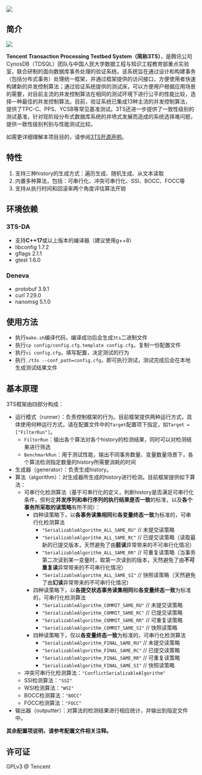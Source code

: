 ![](assets/logo.png)

## 简介

![](https://img.shields.io/badge/license-GPLv3-brightgreen)

**Tencent Transaction Processing Testbed System（简称3TS）**，是腾讯公司CynosDB（TDSQL）团队与中国人民大学数据工程与知识工程教育部重点实验室，联合研制的面向数据库事务处理的验证系统。该系统旨在通过设计和构建事务（包括分布式事务）处理统一框架，并通过框架提供的访问接口，方便使用者快速构建新的并发控制算法；通过验证系统提供的测试床，可以方便用户根据应用场景的需要，对目前主流的并发控制算法在相同的测试环境下进行公平的性能比较，选择一种最佳的并发控制算法。目前，验证系统已集成13种主流的并发控制算法，提供了TPC-C、PPS、YCSB等常见基准测试。3TS还进一步提供了一致性级别的测试基准，针对现阶段分布式数据库系统的井喷式发展而造成的系统选择难问题，提供一致性级别判别与性能测试比较。

如需更详细理解本项目目的，请参阅[3TS开源声明](doc/zh/announcement.md)。

## 特性

1. 支持三种history的生成方式：遍历生成、随机生成、从文本读取
2. 内置多种算法，包括：可串行化、冲突可串行化、SSI、BOCC、FOCC等
3. 支持从执行时间和回滚率两个角度评估算法开销

## 环境依赖

### 3TS-DA

- 支持**C++17**或以上版本的编译器（建议使用g++8）
- libconfig 1.7.2
- gflags 2.1.1
- gtest 1.6.0

### Deneva

- protobuf 3.9.1
- curl 7.29.0
- nanomsg 5.1.0

## 使用方法

- 执行`make.sh`编译代码，编译成功后会生成`3ts`二进制文件
- 执行`cp config/config.cfg.template config.cfg`，复制一份配置文件
- 执行`vi config.cfg`，填写配置，决定测试的行为
- 执行`./t3s --conf_path=config.cfg`，即可执行测试，测试完成后会在本地生成测试结果文件

## 基本原理

3TS框架由四部分构成：

- 运行模式（runner）：负责控制框架的行为。目前框架提供两种运行方式，具体使用何种运行方式，请在配置文件中的`Target`配置项下指定，如`Target = ["FilterRun"]`。
    - `FilterRun`：输出各个算法对各个history的检测结果，同时可以对检测结果进行筛选
    - `BenchmarkRun`：用于测试性能，输出不同事务数量、变量数量场景下，各个算法检测指定数量的history所需要消耗的时间
- 生成器（generator）：负责生成history。
- 算法（algorithm）：对生成器所生成的history进行检测。目前框架提供如下算法：
    - 可串行化检测算法（基于可串行化的定义，判断history是否满足可串行化条件，但判定**并发序列和串行序列的执行结果是否一致**的标准，以及**各个事务所采取的读策略**有所不同）：
        - 四种读策略下，以**各事务读集相同**和**各变量终态一致**为标准的，可串行化检测算法
            - `"SerializableAlgorithm_ALL_SAME_RU"` // 未提交读策略
            - `"SerializableAlgorithm_ALL_SAME_RC"` // 已提交读策略（读取最新的已提交版本，天然避免了由**脏读**异常带来的不可串行化情况）
            - `"SerializableAlgorithm_ALL_SAME_RR"` // 可重复读策略（当事务第二次读到某一变量时，取第一次读到的版本，天然避免了由**不可重复读**异常带来的不可串行化情况）
            - `"SerializableAlgorithm_ALL_SAME_SI"` // 快照读策略（天然避免了由**幻读**异常带来的不可串行化情况）
        - 四种读策略下，以**各提交状态事务读集相同**和**各变量终态一致**为标准的，可串行化检测算法
            - `"SerializableAlgorithm_COMMIT_SAME_RU"` // 未提交读策略
            - `"SerializableAlgorithm_COMMIT_SAME_RC"` // 已提交读策略
            - `"SerializableAlgorithm_COMMIT_SAME_RR"` // 可重复读策略
            - `"SerializableAlgorithm_COMMIT_SAME_SI"` // 快照读策略
        - 四种读策略下，仅以**各变量终态一致**为标准的，可串行化检测算法
            - `"SerializableAlgorithm_FINAL_SAME_RU"` // 未提交读策略
            - `"SerializableAlgorithm_FINAL_SAME_RC"` // 已提交读策略
            - `"SerializableAlgorithm_FINAL_SAME_RR"` // 可重复读策略
            - `"SerializableAlgorithm_FINAL_SAME_SI"` // 快照读策略
    - 冲突可串行化检测算法：`"ConflictSerializableAlgorithm"`
    - SSI检测算法：`"SSI"`
    - WSI检测算法：`"WSI"`
    - BOCC检测算法：`"BOCC"`
    - FOCC检测算法：`"FOCC"`
- 输出器（outputter）：对算法的检测结果进行相应统计，并输出到指定文件中。

**其余配置项说明，请参考配置文件相关注释。**

## 许可证

GPLv3 @ Tencent
